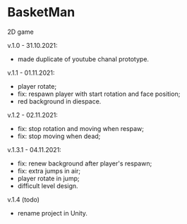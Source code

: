 # BasketMan
2D game

v.1.0 - 31.10.2021:
- made duplicate of youtube chanal prototype.

v.1.1 - 01.11.2021:
- player rotate;
- fix: respawn player with start rotation and face position;
- red background in diespace.

v.1.2 - 02.11.2021:
- fix: stop rotation and moving when respaw;
- fix: stop moving when dead;

v.1.3.1 - 04.11.2021:
- fix: renew background after player's respawn;
- fix: extra jumps in air;
- player rotate in jump;
- difficult level design.

v.1.4 (todo)
- rename project in Unity.

